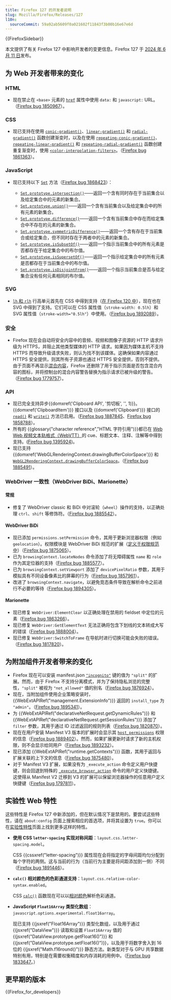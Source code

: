 ```yaml
---
title: Firefox 127 的开发者说明
slug: Mozilla/Firefox/Releases/127
l10n:
  sourceCommit: 59a92ab5609f0a021602f11843f3b00b16e67e6d
---
```


{{FirefoxSidebar}}

本文提供了有关 Firefox 127 中影响开发者的变更信息。Firefox 127 于 [2024 年 6 月 11 日](https://whattrainisitnow.com/release/?version=127)发布。

## 为 Web 开发者带来的变化

### HTML

- 现在禁止在 `<base>` 元素的 [`href`](/zh-CN/docs/Web/HTML/Element/base#href) 属性中使用 `data:` 和 `javascript:` URL。（[Firefox bug 1850967](https://bugzil.la/1850967)）。

### CSS

- 现已支持在使用 [`conic-gradient()`](/zh-CN/docs/Web/CSS/gradient/conic-gradient)、[`linear-gradient()`](/zh-CN/docs/Web/CSS/gradient/linear-gradient) 和 [`radial-gradient()`](/zh-CN/docs/Web/CSS/gradient/radial-gradient) 函数创建渐变时，以及在使用 [`repeating-conic-gradient()`](/zh-CN/docs/Web/CSS/gradient/repeating-conic-gradient)、[`repeating-linear-gradient()`](/zh-CN/docs/Web/CSS/gradient/repeating-linear-gradient) 和 [`repeating-radial-gradient()`](/zh-CN/docs/Web/CSS/gradient/repeating-radial-gradient) 函数创建重复渐变时，使用 [`<color-interpolation-filters>`](/zh-CN/docs/Web/CSS/color-interpolation-filters)。（[Firefox bug 1861363](https://bugzil.la/1861363)）。

### JavaScript

- 现已支持以下 [`Set`](/zh-CN/docs/Web/JavaScript/Reference/Global_Objects/Set) 方法（[Firefox bug 1868423](https://bugzil.la/1868423)）：

  - [`Set.prototype.intersection()`](/zh-CN/docs/Web/JavaScript/Reference/Global_Objects/Set/intersection)——返回一个含有同时存在于当前集合以及给定集合中的元素的新集合。
  - [`Set.prototype.union()`](/zh-CN/docs/Web/JavaScript/Reference/Global_Objects/Set/union)——返回一个含有当前集合以及给定集合中的所有元素的新集合。
  - [`Set.prototype.difference()`](/zh-CN/docs/Web/JavaScript/Reference/Global_Objects/Set/difference)——返回一个含有当前集合中存在而给定集合中不存在的元素的新集合。
  - [`Set.prototype.symmetricDifference()`](/zh-CN/docs/Web/JavaScript/Reference/Global_Objects/Set/symmetricDifference)——返回一个含有存在于当前集合或给定集合，但不同时存在于两者中的元素的新集合。
  - [`Set.prototype.isSubsetOf()`](/zh-CN/docs/Web/JavaScript/Reference/Global_Objects/Set/isSubsetOf)——返回一个指示当前集合中的所有元素是否都存在于给定集合中的布尔值。
  - [`Set.prototype.isSupersetOf()`](/zh-CN/docs/Web/JavaScript/Reference/Global_Objects/Set/isSupersetOf)——返回一个指示给定集合中的所有元素是否都存在于当前集合中的布尔值。
  - [`Set.prototype.isDisjointFrom()`](/zh-CN/docs/Web/JavaScript/Reference/Global_Objects/Set/isDisjointFrom)——返回一个指示当前集合是否与给定集合没有任何元素相同的布尔值。

### SVG

- [`lh` 和 `rlh`](/zh-CN/docs/Learn/CSS/Building_blocks/Values_and_units#line_height_units) 行高单元首先在 CSS 中得到支持（[在 Firefox 120 中](/zh-CN/docs/Mozilla/Firefox/Releases/120#css)），现在也在 SVG 中得到了支持。它们可以在 CSS 属性值（`stroke-width: 0.5lh`）和 SVG 属性值（`stroke-width="0.5lh"`）中使用。（[Firefox bug 1892089](https://bugzil.la/1892089)）。

### 安全

- Firefox 现在会自动将安全内容中的音频、视频和图像子资源的 HTTP 请求升级为 HTTPS，并阻止其他类型媒体的 HTTP 请求。如果因为媒体主机不支持 HTTPS 而导致升级请求失败，则认为找不到该媒体。这确保如果内容通过 HTTPS 安全提供，则其所有子资源也通过 HTTPS 安全提供，否则不提供。由于页面不再显示[混合内容](/zh-CN/docs/Web/Security/Mixed_content)，Firefox 还删除了用于指示页面是否包含混合内容的图标，并将控制台的混合内容警告替换为指示请求已被升级的警告。（[Firefox bug 1779757](https://bugzil.la/1779757)）。

### API

- 现已完全支持异步{{domxref('Clipboard API', '剪切板', '', 1)}}。{{domxref('ClipboardItem')}} 接口以及 {{domxref('Clipboard')}} 接口的 [`read()`](/zh-CN/docs/Web/API/Clipboard/read) 和 [`write()`](/zh-CN/docs/Web/API/Clipboard/write) 方法已启用。（[Firefox bug 1887845](https://bugzil.la/1887845)、[Firefox bug 1858788](https://bugzil.la/1858788)）。
- 所有的 {{glossary("character reference","HTML 字符引用")}}都已在 [Web Web 视频文本轨格式（WebVTT）](/zh-CN/docs/Web/API/WebVTT_API)的 cue、标题文本、注释、注解等中得到支持。([Firefox bug 1395924](https://bugzil.la/1395924))。
- 现已支持 {{domxref('WebGLRenderingContext.drawingBufferColorSpace')}} 和 [`WebGL2RenderingContext.drawingBufferColorSpace`](/zh-CN/docs/Web/API/WebGL2RenderingContext)。（[Firefox bug 1885491](https://bugzil.la/1885491)）。

### WebDriver 一致性（WebDriver BiDi、Marionette）

#### 常规

- 修复了 WebDriver classic 和 BiDi 中对滚轮（`wheel`）操作的支持，以正确处理 `ctrl`、`shift` 等修饰符。（[Firefox bug 1885542](https://bugzil.la/1885542)）。

#### WebDriver BiDi

- 现已添加 `permissions.setPermission` 命令，其用于更新浏览器权限（例如 `geolocation`）。权限模块是 WebDriver BiDi 规范的扩展（[定义于权限规范中](https://www.w3.org/TR/permissions/#webdriver-bidi-module-permissions)）（[Firefox bug 1875065](https://bugzil.la/1875065)）。
- 已为 `browsingContext.locateNodes` 命令添加了将无障碍属性 `name` 和 `role` 作为其定位器的支持（[Firefox bug 1885577](https://bugzil.la/1885577)）。
- 已为 `browsingContext.setViewport` 添加了 `devicePixelRatio` 参数，其用于模拟具有不同设备像素比的屏幕的行为（[Firefox bug 1857961](https://bugzil.la/1857961)）。
- 改进了 `browsingContext.navigate`，以避免竞态条件导致在解析命令之前进行不必要的等待（[Firefox bug 1894305](https://bugzil.la/1894305)）。

#### Marionette

- 现已修复 `WebDriver:ElementClear` 以正确处理在禁用的 fieldset 中定位的元素（[Firefox bug 1863266](https://bugzil.la/1863266)）。
- 现已修复 `WebDriver:GetElementText` 无法正确将包含下划线的文本转成大写的错误（[Firefox bug 1888004](https://bugzil.la/1888004)）。
- 现已修复 `WebDriver:SwitchToFrame` 在导航时进行切换可能会失败的错误。（[Firefox bug 1817820](https://bugzil.la/1817820)）。

## 为附加组件开发者带来的变化

- Firefox 现在可以安装 manifest.json [`"incognito"`](/zh-CN/docs/Mozilla/Add-ons/WebExtensions/manifest.json/incognito) 键的值为 `"split"` 的扩展。然而，由于 Firefox 不支持分离模式，并为了保持隐私浏览的完整性，`"split"` 被视为 `"not_allowed"` 值的别名（[Firefox bug 1876924](https://bugzil.la/1876924)）。
- 现在，当附加组件使用企业策略安装时，{{WebExtAPIRef("management.ExtensionInfo")}} 返回的 `install_type` 为 `"admin"`。（[Firefox bug 1895341](https://bugzil.la/1895341)）。
- 为 {{WebExtAPIRef("declarativeNetRequest.getDynamicRules")}} 和 {{WebExtAPIRef("declarativeNetRequest.getSessionRules")}} 添加了 `filter` 参数，其用于通过 ID 过滤返回的规则列表（[Firefox bug 1820870](https://bugzil.la/1820870)）。
- 现在在用户安装 Manifest V3 版本的扩展时会显示其 [`host_permissions`](/zh-CN/docs/Mozilla/Add-ons/WebExtensions/manifest.json/host_permissions) 权限的信息（[Firefox bug 1889402](https://bugzil.la/1889402)）。然而，如果扩展更新时请求了新的主机权限，则不会显示给同用户（[Firefox bug 1893232](https://bugzil.la/1893232)）。
- 现已添加 {{WebExtAPIRef("runtime.getContexts")}} 函数，其用于返回与扩展关联的上下文的信息（[Firefox bug 1875480](https://bugzil.la/1875480)）。
- 对于 Manifest V3 扩展，如果没有为 `_execute_action` 命令定义用户快捷键，则会回退到特殊的 [`_execute_browser_action`](/zh-CN/docs/Mozilla/Add-ons/WebExtensions/manifest.json/commands#special_shortcuts) 命令的用户定义快捷键。这使得从 Manifest V2 迁移到 V3 的扩展可以保留浏览器操作的任意用户定义快捷键（[Firefox bug 1797811](https://bugzil.la/1797811)）。

## 实验性 Web 特性

这些特性是 Firefox 127 中新添加的，但在默认情况下是禁用的。要尝试这些特性，请在 `about:config` 页面上搜索相应的首选项，并将其设置为 `true`。你可以在[实验性特性](/zh-CN/docs/Mozilla/Firefox/Experimental_features)页面上找到更多这样的特性。

- **使用 CSS `letter-spacing` 实现对称间距**：`layout.css.letter-spacing.model`。

  CSS {{cssxref("letter-spacing")}} 属性现在会将指定的字母间距均匀分配到每个字符的两侧。这与当前的行为（当前行为主要是将间距添加到一侧）不同（[Firefox bug 1891446](https://bugzil.la/1891446)）。

- **`calc()` 相对颜色的色彩通道支持**：`layout.css.relative-color-syntax.enabled`。

  CSS [`calc()`](/zh-CN/docs/Web/CSS/calc) 函数现在可以以[相对颜色](/zh-CN/docs/Web/CSS/CSS_colors/Relative_colors#使用_math_函数)解析色彩通道。

- **JavaScript `Float16Array` 类型化数组**：`javascript.options.experimental.float16array`。

  现已支持 {{jsxref("Float16Array")}} 类型化数组，以及用于通过 {{jsxref("DataView")}} 读取和设置 `Float16Array` 值的 {{jsxref("DataView.prototype.getFloat16()")}} 和 {{jsxref("DataView.prototype.setFloat16()")}}，以及用于将数字舍入到 16 位的 {{jsxref("Math.f16round()")}} 静态方法。新类型对于与 GPU 共享数据特别有用，特别是在需要权衡精度和内存消耗的用例中。（[Firefox bug 1833647](https://bugzil.la/1833647)。）

## 更早期的版本

{{Firefox_for_developers}}
